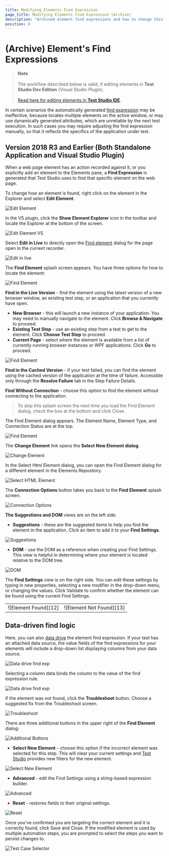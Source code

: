 ```yaml
---
title: Modifying Elements Find Expression
page_title: Modifying Elements Find Expression (Archive)
description: "Archived element find expressions and how to change this"
position: 0
---
```

# (Archive) Element's Find Expressions

> __Note__
> <br>
> <br>
> The workflow described below is valid, if editing elements in __Test Studio Dev Edition__ (Visual Studio Plugin).
> <br>
> <br>
> <a href="/automated-tests/elements/find-element" target="_blank">Read here for editing elements in __Test Studio IDE__</a>.

In certain scenarios the automatically generated <a href="/features/elements-explorer/elements-find-expression" target="_blank">find expression</a> may be ineffective, because locates multiple elements on the active window, or may use dynamically generated attributes, which are unreliable by the next test execution. In such cases you may require adjusting the find expression manually, so that it reflects the specifics of the application under test.

## Version 2018 R3 and Earlier (Both Standalone Application and Visual Studio Plugin)

When a web page element has an action recorded against it, or you explicitly add an element to the Elements pane, a **Find Expression** is generated that Test Studio uses to find that specific element on the web page.

To change how an element is found, right click on the element in the Explorer and select **Edit Element**.

![Edit Element][1]

In the VS plugin, click the **Show Element Explorer** icon in the toolbar and locate the Explorer at the bottom of the screen.

![Edit Element VS][2]

Select **Edit in Live** to directly open the <a href="#find-element">Find element</a> dialog for the page open in the current recorder.

![Edit in live][3]

The **Find Element** splash screen appears. You have three options for how to locate the element:

![Find Element][4]

**Find in the Live Version** - find the element using the latest version of a new browser window, an existing test step, or an application that you currently have open.

- **New Browser** - this will launch a new instance of your application. You may need to manually navigate to the element. Click **Browse & Navigate** to proceed.
- **Existing Test Step** - use an existing step from a test to get to the element. Click **Choose Test Step** to proceed.
- **Current Page** - select where the element is available from a list of currently running browser instances or WPF applications. Click **Go** to proceed.

![Find Element][5]

**Find in the Cached Version** - if your test failed, you can find the element using the cached version of the application at the time of failure. Accessible only through the **Resolve Failure** tab in the Step Failure Details.

**Find Without Connection** - choose this option to find the element without connecting to the application.

> To skip this splash screen the next time you load the Find Element dialog, check the box at the bottom and click Close.

The <a name="find-element">Find Element</a> dialog appears. The Element Name, Element Type, and Connection Status are at the top.

![Find Element][6]

The **Change Element** link opens the **Select New Element dialog**.

![Change Element][7]

In the Select Html Element dialog, you can open the Find Element dialog for a different element in the Elements Repository.

![Select HTML Element][8]

The **Connection Options** button takes you back to the **Find Element** splash screen.

![Connection Options][9]

**The Suggestions and DOM** views are on the left side.

- **Suggestions** - these are the suggested items to help you find the element in the application. Click an item to add it to your **Find Settings**.

![Suggestions][10]

- **DOM** - use the DOM as a reference when creating your Find Settings. This view is helpful in determining where your element is located relative to the DOM tree. 

![DOM][11]

The **Find Settings** view is on the right side. You can edit these settings by typing in new properties, selecting a new modifier in the drop-down menu, or changing the values. Click Validate to confirm whether the element can be found using the current Find Settings.

<table id="no-table">
<tr>
<td>![Element Found][12]</td>
<td>![Element Not Found][13]</td>
</tr>
<table>

## Data-driven find logic

<a name="data-driven"></a>Here, you can also <a href="/features/data-driven-testing/overview" target="_blank">data drive</a> the element find expression. If your test has an attached data source, the value fields of the find expressions for your elements will include a drop-down list displaying columns from your data source.

![Data drive find exp][14]

Selecting a column data binds the column to the value of the find expression rule.

![Data drive find exp][15]

If the element was not found, click the **Troubleshoot** button. Choose a suggested fix from the Troubleshoot screen.

![Troubleshoot][16]

There are three additional buttons in the upper right of the **Find Element** dialog:

![Additional Buttons][17]

- **Select New Element** - choose this option if the incorrect element was selected for this step. This will clear your current settings and <a href="http://www.telerik.com/teststudio" target="_blank">Test Studio</a> provides new filters for the new element. 

![Select New Element][18]

- **Advanced** - edit the Find Settings using a string-based expression builder. 

![Advanced][19]

- **Reset** - restores fields to their original settings. 

![Reset][20]

Once you've confirmed you are targeting the correct element and it is correctly found, click Save and Close. If the modified element is used by multiple automation steps, you are prompted to select the steps you want to persist changes to.

![Test Case Selector][21]

[1]: /img/features/elements-explorer/find-element/fig1.png
[2]: /img/features/elements-explorer/find-element/fig2.png
[3]: /img/features/elements-explorer/find-element/fig3.png
[4]: /img/features/elements-explorer/find-element/fig4.png
[5]: /img/features/elements-explorer/find-element/fig5.png
[6]: /img/features/elements-explorer/find-element/fig6.png
[7]: /img/features/elements-explorer/find-element/fig7.png
[8]: /img/features/elements-explorer/find-element/fig8.png
[9]: /img/features/elements-explorer/find-element/fig9.png
[10]: /img/features/elements-explorer/find-element/fig10.png
[11]: /img/features/elements-explorer/find-element/fig11.png
[12]: /img/features/elements-explorer/find-element/fig12.png
[13]: /img/features/elements-explorer/find-element/fig13.png
[14]: /img/features/elements-explorer/find-element/fig14.png
[15]: /img/features/elements-explorer/find-element/fig15.png
[16]: /img/features/elements-explorer/find-element/fig16.png
[17]: /img/features/elements-explorer/find-element/fig17.png
[18]: /img/features/elements-explorer/find-element/fig18.png
[19]: /img/features/elements-explorer/find-element/fig19.png
[20]: /img/features/elements-explorer/find-element/fig20.png
[21]: /img/features/elements-explorer/find-element/fig21.png
[101]: /img/features/elements-explorer/find-element/fig101.png
[102]: /img/features/elements-explorer/find-element/fig102.png
[103]: /img/features/elements-explorer/find-element/fig103.png
[104]: /img/features/elements-explorer/find-element/fig104.gif
[105]: /img/features/elements-explorer/find-element/fig105.png
[106]: /img/features/elements-explorer/find-element/fig106.png
[107]: /img/features/elements-explorer/find-element/fig107.png
[108]: /img/features/elements-explorer/find-element/fig108.png
[109]: /img/features/elements-explorer/find-element/fig109.png
[110]: /img/features/elements-explorer/find-element/fig110.png
[111]: /img/features/elements-explorer/find-element/fig111.png
[112]: /img/features/elements-explorer/find-element/fig112.png
[113]: /img/features/elements-explorer/find-element/fig113.png
[114]: /img/features/elements-explorer/find-element/fig114.png
[115]: /img/features/elements-explorer/find-element/fig115.png
[116]: /img/features/elements-explorer/find-element/fig116.png
[117]: /img/features/elements-explorer/find-element/fig117.png
[118]: /img/features/elements-explorer/find-element/fig118.png
[119]: /img/features/elements-explorer/find-element/fig119.png
[120]: /img/features/elements-explorer/find-element/fig120.png
[130]: /img/features/elements-explorer/find-element/fig130.png